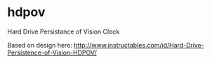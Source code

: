 hdpov
=====

Hard Drive Persistance of Vision Clock

Based on design here:
http://www.instructables.com/id/Hard-Drive-Persistence-of-Vision-HDPOV/

